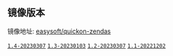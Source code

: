 ## 镜像版本

镜像地址: [easysoft/quickon-zendas](https://hub.docker.com/repository/docker/easysoft/quickon-zendas)


[`1.4-20230307`](https://www.zendas.com/dynamic/zendas1.4-79931.html)
[`1.3-20230103`](https://www.zendas.com/dynamic/zendas1.3-79929.html)
[`1.2-20230307`](https://www.zendas.com/dynamic/zendas1.2-79928.html)
[`1.1-20221202`](https://www.zendas.com/dynamic/zendas1.1-79927.html)

